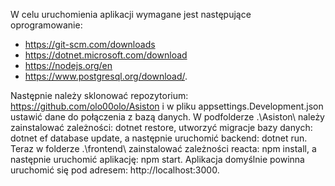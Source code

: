 W celu uruchomienia aplikacji wymagane jest następujące oprogramowanie:
- https://git-scm.com/downloads
- https://dotnet.microsoft.com/download
- https://nodejs.org/en
- https://www.postgresql.org/download/.

Następnie należy sklonować repozytorium: https://github.com/olo00olo/Asiston i w pliku appsettings.Development.json ustawić dane do połączenia z bazą danych.
W podfolderze .\Asiston\ należy zainstalować zależności: dotnet restore, utworzyć migracje bazy danych: dotnet ef database update, a następnie uruchomić backend: dotnet run.
Teraz w folderze .\frontend\ zainstalować zależności reacta: npm install, a następnie uruchomić aplikację: npm start. Aplikacja domyślnie powinna uruchomić się pod adresem: http://localhost:3000.
